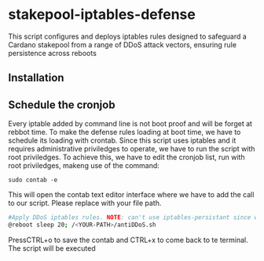 # stakepool-iptables-defense
This script configures and deploys iptables rules designed to safeguard a Cardano stakepool from a range of DDoS attack vectors, ensuring rule persistence across reboots



## Installation

## Schedule the cronjob
Every iptable added by command line is not boot proof and will be forget at rebbot time. To make the defense rules loading at boot time, we have to schedule its loading with crontab.
Since this script uses iptables and it requires administrative priviledges to operate, we have to run the script with root priviledges. To achieve this, we have to edit the cronjob list, run with root priviledges, makeng use of the command:
```console
sudo contab -e
```
This will open the contab text editor interface where we have to add the call to our script. Please replace <YOUR-PATH> with your file path.
```bash
#Apply DDoS iptables rules. NOTE: can't use iptables-persistant since we're using UFW (conflict!)
@reboot sleep 20; /<YOUR-PATH>/antiDDoS.sh
```
PressCTRL+o to save the contab and CTRL+x to come back to te terminal. The script will be executed
